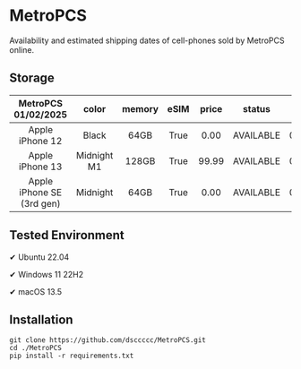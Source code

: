 # MetroPCS
Availability and estimated shipping dates of cell-phones sold by MetroPCS online.
## Storage
|MetroPCS 01/02/2025|color|memory|eSIM|price|status|shipping from|shipping to|
|:--:|:--:|:--:|:--:|:--:|:--:|:--:|:--:|
|Apple iPhone 12|Black|64GB|True|0.00|AVAILABLE|01/02/2025|01/06/2025|
|Apple iPhone 13|Midnight M1|128GB|True|99.99|AVAILABLE|01/02/2025|01/06/2025|
|Apple iPhone SE (3rd gen)|Midnight|64GB|True|0.00|AVAILABLE|01/02/2025|01/06/2025|

## Tested Environment
✔ Ubuntu 22.04

✔ Windows 11 22H2

✔ macOS 13.5
## Installation
```
git clone https://github.com/dsccccc/MetroPCS.git
cd ./MetroPCS
pip install -r requirements.txt
```
